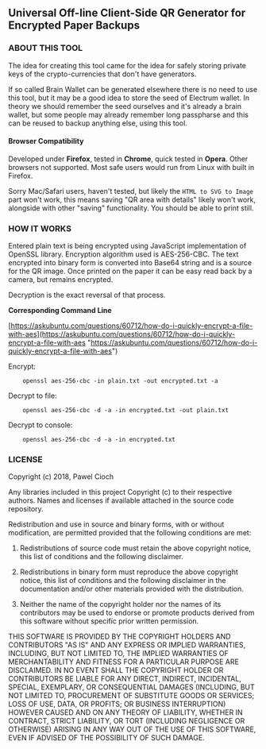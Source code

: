 ## Universal Off-line Client-Side QR Generator for Encrypted Paper Backups

### ABOUT THIS TOOL

The idea for creating this tool came for the idea for safely storing private keys of the crypto-currencies that don't have generators.

If so called Brain Wallet can be generated elsewhere there is no need to use this tool, but it may be a good idea to store the seed of Electrum wallet. In theory we should remember the seed ourselves and it's already a brain wallet, but some people may already remember long passpharse and this can be reused to backup anything else, using this tool.

#### Browser Compatibility

Developed under **Firefox**, tested in **Chrome**, quick tested in **Opera**. Other browsers not supported. Most safe users would run from Linux with built in Firefox. 

Sorry Mac/Safari users, haven't tested, but likely the `HTML to SVG to Image` part won't work, this means saving "QR area with details" likely won't work, alongside with other "saving" functionality. You should be able to print still. 

### HOW IT WORKS

Entered plain text is being encrypted using JavaScript implementation of OpenSSL library.
Encryption algorithm used is AES-256-CBC. The text encrypted into binary form is converted into Base64 string and is a source for the QR image. Once printed on the paper it can be easy read back by a camera, but remains encrypted.

Decryption is the exact reversal of that process.   

**Corresponding Command Line**


[https://askubuntu.com/questions/60712/how-do-i-quickly-encrypt-a-file-with-aes](https://askubuntu.com/questions/60712/how-do-i-quickly-encrypt-a-file-with-aes "https://askubuntu.com/questions/60712/how-do-i-quickly-encrypt-a-file-with-aes")

Encrypt:

		openssl aes-256-cbc -in plain.txt -out encrypted.txt -a


Decrypt to file:
	
		openssl aes-256-cbc -d -a -in encrypted.txt -out plain.txt

Decrypt to console:
	
		openssl aes-256-cbc -d -a -in encrypted.txt



### LICENSE

Copyright (c) 2018, Pawel Cioch

Any libraries included in this project Copyright (c) to their respective authors. Names and licenses if available attached in the source code repository. 


Redistribution and use in source and binary forms, with or without modification, are
permitted provided that the following conditions are met:

1. Redistributions of source code must retain the above copyright notice, this list of
   conditions and the following disclaimer.

2. Redistributions in binary form must reproduce the above copyright notice, this list
   of conditions and the following disclaimer in the documentation and/or other
   materials provided with the distribution.

3. Neither the name of the copyright holder nor the names of its contributors may be
   used to endorse or promote products derived from this software without specific
   prior written permission.

THIS SOFTWARE IS PROVIDED BY THE COPYRIGHT HOLDERS AND CONTRIBUTORS "AS IS" AND ANY
EXPRESS OR IMPLIED WARRANTIES, INCLUDING, BUT NOT LIMITED TO, THE IMPLIED WARRANTIES OF
MERCHANTABILITY AND FITNESS FOR A PARTICULAR PURPOSE ARE DISCLAIMED. IN NO EVENT SHALL
THE COPYRIGHT HOLDER OR CONTRIBUTORS BE LIABLE FOR ANY DIRECT, INDIRECT, INCIDENTAL,
SPECIAL, EXEMPLARY, OR CONSEQUENTIAL DAMAGES (INCLUDING, BUT NOT LIMITED TO,
PROCUREMENT OF SUBSTITUTE GOODS OR SERVICES; LOSS OF USE, DATA, OR PROFITS; OR BUSINESS
INTERRUPTION) HOWEVER CAUSED AND ON ANY THEORY OF LIABILITY, WHETHER IN CONTRACT,
STRICT LIABILITY, OR TORT (INCLUDING NEGLIGENCE OR OTHERWISE) ARISING IN ANY WAY OUT OF
THE USE OF THIS SOFTWARE, EVEN IF ADVISED OF THE POSSIBILITY OF SUCH DAMAGE.